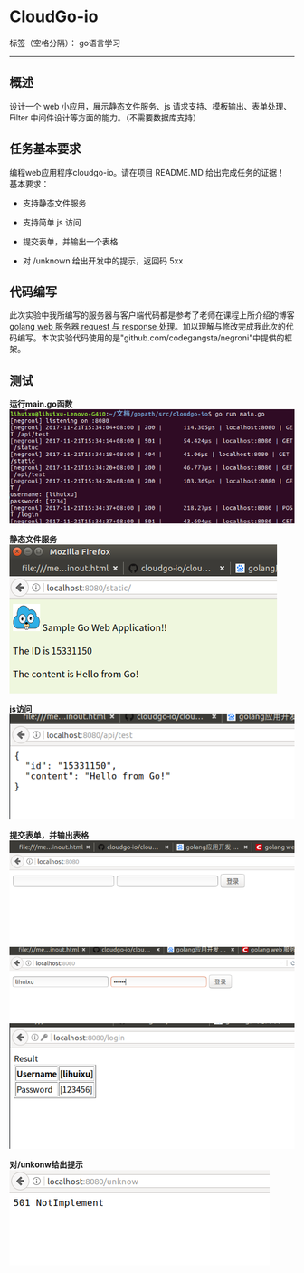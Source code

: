 ﻿# CloudGo-io
标签（空格分隔）： go语言学习

---

## 概述
设计一个 web 小应用，展示静态文件服务、js 请求支持、模板输出、表单处理、Filter 中间件设计等方面的能力。（不需要数据库支持）
## 任务基本要求
编程web应用程序cloudgo-io。请在项目 README.MD 给出完成任务的证据！
基本要求：

* 支持静态文件服务

* 支持简单 js 访问

* 提交表单，并输出一个表格

* 对 /unknown 给出开发中的提示，返回码 5xx
## 代码编写
此次实验中我所编写的服务器与客户端代码都是参考了老师在课程上所介绍的博客[golang web 服务器 request 与 response 处理](http://blog.csdn.net/pmlpml/article/details/78539261)。加以理解与修改完成我此次的代码编写。本次实验代码使用的是"github.com/codegangsta/negroni"中提供的框架。

## 测试

**运行main.go函数**
![](/图片/1.png)

**静态文件服务**
![](/图片/2.png)

**js访问**
![](/图片/6.png)

**提交表单，并输出表格**
![](/图片/3.png)
![](/图片/4.png)
![](/图片/5.png)

**对/unkonw给出提示**
![](/图片/7.png)




